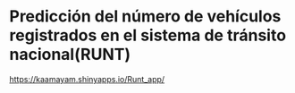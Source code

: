 # Predicción del número de vehículos registrados en el sistema de tránsito nacional(RUNT)
https://kaamayam.shinyapps.io/Runt_app/
